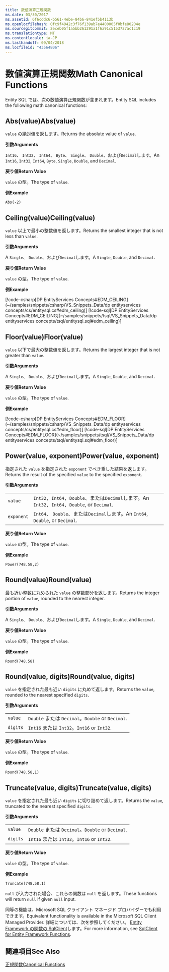 ```yaml
---
title: 数値演算正規関数
ms.date: 03/30/2017
ms.assetid: 6f6cddc6-b561-4ebe-84b6-841ef5b4113b
ms.openlocfilehash: 0fc9f4942c3f76f139ab7e4400005f0bfe80204e
ms.sourcegitcommit: 2eceb05f1a5bb261291a1f6a91c5153727ac1c19
ms.translationtype: MT
ms.contentlocale: ja-JP
ms.lasthandoff: 09/04/2018
ms.locfileid: "43564806"
---
```

# <a name="math-canonical-functions"></a><span data-ttu-id="77606-102">数値演算正規関数</span><span class="sxs-lookup"><span data-stu-id="77606-102">Math Canonical Functions</span></span>

<span data-ttu-id="77606-103">Entity SQL では、次の数値演算正規関数が含まれます。</span><span class="sxs-lookup"><span data-stu-id="77606-103">Entity SQL includes the following math canonical functions:</span></span>
  
## <a name="absvalue"></a><span data-ttu-id="77606-104">Abs(value)</span><span class="sxs-lookup"><span data-stu-id="77606-104">Abs(value)</span></span>

<span data-ttu-id="77606-105">`value` の絶対値を返します。</span><span class="sxs-lookup"><span data-stu-id="77606-105">Returns the absolute value of `value`.</span></span>

<span data-ttu-id="77606-106">**引数**</span><span class="sxs-lookup"><span data-stu-id="77606-106">**Arguments**</span></span>

<span data-ttu-id="77606-107">`Int16`、 `Int32`、 `Int64`、 `Byte`、 `Single`、 `Double`、および`Decimal`します。</span><span class="sxs-lookup"><span data-stu-id="77606-107">An `Int16`, `Int32`, `Int64`, `Byte`, `Single`, `Double`, and `Decimal`.</span></span>

<span data-ttu-id="77606-108">**戻り値**</span><span class="sxs-lookup"><span data-stu-id="77606-108">**Return Value**</span></span>

<span data-ttu-id="77606-109">`value` の型。</span><span class="sxs-lookup"><span data-stu-id="77606-109">The type of `value`.</span></span>

<span data-ttu-id="77606-110">**例**</span><span class="sxs-lookup"><span data-stu-id="77606-110">**Example**</span></span>

`Abs(-2)`

## <a name="ceilingvalue"></a><span data-ttu-id="77606-111">Ceiling(value)</span><span class="sxs-lookup"><span data-stu-id="77606-111">Ceiling(value)</span></span>

<span data-ttu-id="77606-112">`value` 以上で最小の整数値を返します。</span><span class="sxs-lookup"><span data-stu-id="77606-112">Returns the smallest integer that is not less than `value`.</span></span>

<span data-ttu-id="77606-113">**引数**</span><span class="sxs-lookup"><span data-stu-id="77606-113">**Arguments**</span></span>

<span data-ttu-id="77606-114">A `Single`、 `Double`、および`Decimal`します。</span><span class="sxs-lookup"><span data-stu-id="77606-114">A `Single`, `Double`, and `Decimal`.</span></span>

<span data-ttu-id="77606-115">**戻り値**</span><span class="sxs-lookup"><span data-stu-id="77606-115">**Return Value**</span></span>

<span data-ttu-id="77606-116">`value` の型。</span><span class="sxs-lookup"><span data-stu-id="77606-116">The type of `value`.</span></span>

<span data-ttu-id="77606-117">**例**</span><span class="sxs-lookup"><span data-stu-id="77606-117">**Example**</span></span>

[!code-csharp[DP EntityServices Concepts#EDM_CEILING](~/samples/snippets/csharp/VS_Snippets_Data/dp entityservices concepts/cs/entitysql.cs#edm_ceiling)]
[!code-sql[DP EntityServices Concepts#EDM_CEILING](~/samples/snippets/tsql/VS_Snippets_Data/dp entityservices concepts/tsql/entitysql.sql#edm_ceiling)]

## <a name="floorvalue"></a><span data-ttu-id="77606-118">Floor(value)</span><span class="sxs-lookup"><span data-stu-id="77606-118">Floor(value)</span></span>

<span data-ttu-id="77606-119">`value` 以下で最大の整数値を返します。</span><span class="sxs-lookup"><span data-stu-id="77606-119">Returns the largest integer that is not greater than `value`.</span></span>

<span data-ttu-id="77606-120">**引数**</span><span class="sxs-lookup"><span data-stu-id="77606-120">**Arguments**</span></span>

<span data-ttu-id="77606-121">A `Single`、 `Double`、および`Decimal`します。</span><span class="sxs-lookup"><span data-stu-id="77606-121">A `Single`, `Double`, and `Decimal`.</span></span>

<span data-ttu-id="77606-122">**戻り値**</span><span class="sxs-lookup"><span data-stu-id="77606-122">**Return Value**</span></span>

<span data-ttu-id="77606-123">`value` の型。</span><span class="sxs-lookup"><span data-stu-id="77606-123">The type of `value`.</span></span>

<span data-ttu-id="77606-124">**例**</span><span class="sxs-lookup"><span data-stu-id="77606-124">**Example**</span></span>

[!code-csharp[DP EntityServices Concepts#EDM_FLOOR](~/samples/snippets/csharp/VS_Snippets_Data/dp entityservices concepts/cs/entitysql.cs#edm_floor)]
[!code-sql[DP EntityServices Concepts#EDM_FLOOR](~/samples/snippets/tsql/VS_Snippets_Data/dp entityservices concepts/tsql/entitysql.sql#edm_floor)]

## <a name="powervalue-exponent"></a><span data-ttu-id="77606-125">Power(value, exponent)</span><span class="sxs-lookup"><span data-stu-id="77606-125">Power(value, exponent)</span></span>

<span data-ttu-id="77606-126">指定された `value` を指定された `exponent` でべき乗した結果を返します。</span><span class="sxs-lookup"><span data-stu-id="77606-126">Returns the result of the specified `value` to the specified `exponent`.</span></span>

<span data-ttu-id="77606-127">**引数**</span><span class="sxs-lookup"><span data-stu-id="77606-127">**Arguments**</span></span>

|  |  |
|--|--|
|`value` | <span data-ttu-id="77606-128">`Int32, Int64, Double`、または`Decimal`します。</span><span class="sxs-lookup"><span data-stu-id="77606-128">An `Int32, Int64, Double`, or `Decimal`.</span></span> |
|`exponent` | <span data-ttu-id="77606-129">`Int64`、 `Double`、または`Decimal`します。</span><span class="sxs-lookup"><span data-stu-id="77606-129">An `Int64`, `Double`, or `Decimal`.</span></span> |

<span data-ttu-id="77606-130">**戻り値**</span><span class="sxs-lookup"><span data-stu-id="77606-130">**Return Value**</span></span>

<span data-ttu-id="77606-131">`value` の型。</span><span class="sxs-lookup"><span data-stu-id="77606-131">The type of `value`.</span></span>

<span data-ttu-id="77606-132">**例**</span><span class="sxs-lookup"><span data-stu-id="77606-132">**Example**</span></span>

`Power(748.58,2)`

## <a name="roundvalue"></a><span data-ttu-id="77606-133">Round(value)</span><span class="sxs-lookup"><span data-stu-id="77606-133">Round(value)</span></span>

<span data-ttu-id="77606-134">最も近い整数に丸められた `value` の整数部分を返します。</span><span class="sxs-lookup"><span data-stu-id="77606-134">Returns the integer portion of `value`, rounded to the nearest integer.</span></span>

<span data-ttu-id="77606-135">**引数**</span><span class="sxs-lookup"><span data-stu-id="77606-135">**Arguments**</span></span>

<span data-ttu-id="77606-136">A `Single`、 `Double`、および`Decimal`します。</span><span class="sxs-lookup"><span data-stu-id="77606-136">A `Single`, `Double`, and `Decimal`.</span></span>

<span data-ttu-id="77606-137">**戻り値**</span><span class="sxs-lookup"><span data-stu-id="77606-137">**Return Value**</span></span>

<span data-ttu-id="77606-138">`value` の型。</span><span class="sxs-lookup"><span data-stu-id="77606-138">The type of `value`.</span></span>

<span data-ttu-id="77606-139">**例**</span><span class="sxs-lookup"><span data-stu-id="77606-139">**Example**</span></span>

`Round(748.58)`

## <a name="roundvalue-digits"></a><span data-ttu-id="77606-140">Round(value, digits)</span><span class="sxs-lookup"><span data-stu-id="77606-140">Round(value, digits)</span></span>

<span data-ttu-id="77606-141">`value` を指定された最も近い `digits` に丸めて返します。</span><span class="sxs-lookup"><span data-stu-id="77606-141">Returns the `value`, rounded to the nearest specified `digits`.</span></span>

<span data-ttu-id="77606-142">**引数**</span><span class="sxs-lookup"><span data-stu-id="77606-142">**Arguments**</span></span>

|  |  |
|--|--|
|`value`|<span data-ttu-id="77606-143">`Double` または `Decimal`。</span><span class="sxs-lookup"><span data-stu-id="77606-143">`Double` or `Decimal`.</span></span>|
|`digits`|<span data-ttu-id="77606-144">`Int16` または `Int32`。</span><span class="sxs-lookup"><span data-stu-id="77606-144">`Int16` or `Int32`.</span></span>|

<span data-ttu-id="77606-145">**戻り値**</span><span class="sxs-lookup"><span data-stu-id="77606-145">**Return Value**</span></span>

<span data-ttu-id="77606-146">`value` の型。</span><span class="sxs-lookup"><span data-stu-id="77606-146">The type of `value`.</span></span>

<span data-ttu-id="77606-147">**例**</span><span class="sxs-lookup"><span data-stu-id="77606-147">**Example**</span></span>

`Round(748.58,1)`

## <a name="truncatevalue-digits"></a><span data-ttu-id="77606-148">Truncate(value, digits)</span><span class="sxs-lookup"><span data-stu-id="77606-148">Truncate(value, digits)</span></span>

<span data-ttu-id="77606-149">`value` を指定された最も近い `digits` に切り詰めて返します。</span><span class="sxs-lookup"><span data-stu-id="77606-149">Returns the `value`, truncated to the nearest specified `digits`.</span></span>

<span data-ttu-id="77606-150">**引数**</span><span class="sxs-lookup"><span data-stu-id="77606-150">**Arguments**</span></span>

|  |  |
|--|--|
|`value`|<span data-ttu-id="77606-151">`Double` または `Decimal`。</span><span class="sxs-lookup"><span data-stu-id="77606-151">`Double` or `Decimal`.</span></span>|
|`digits`|<span data-ttu-id="77606-152">`Int16` または `Int32`。</span><span class="sxs-lookup"><span data-stu-id="77606-152">`Int16` or `Int32`.</span></span>|

<span data-ttu-id="77606-153">**戻り値**</span><span class="sxs-lookup"><span data-stu-id="77606-153">**Return Value**</span></span>

<span data-ttu-id="77606-154">`value` の型。</span><span class="sxs-lookup"><span data-stu-id="77606-154">The type of `value`.</span></span>

<span data-ttu-id="77606-155">**例**</span><span class="sxs-lookup"><span data-stu-id="77606-155">**Example**</span></span>

`Truncate(748.58,1)`  
  
 <span data-ttu-id="77606-156">`null` が入力された場合、これらの関数は `null` を返します。</span><span class="sxs-lookup"><span data-stu-id="77606-156">These functions will return `null` if given `null` input.</span></span>  
  
 <span data-ttu-id="77606-157">同等の機能は、Microsoft SQL クライアント マネージド プロバイダーでも利用できます。</span><span class="sxs-lookup"><span data-stu-id="77606-157">Equivalent functionality is available in the Microsoft SQL Client Managed Provider.</span></span> <span data-ttu-id="77606-158">詳細については、次を参照してください。 [Entity Framework の関数の SqlClient](../../../../../../docs/framework/data/adonet/ef/sqlclient-for-ef-functions.md)します。</span><span class="sxs-lookup"><span data-stu-id="77606-158">For more information, see [SqlClient for Entity Framework Functions](../../../../../../docs/framework/data/adonet/ef/sqlclient-for-ef-functions.md).</span></span>  
  
## <a name="see-also"></a><span data-ttu-id="77606-159">関連項目</span><span class="sxs-lookup"><span data-stu-id="77606-159">See Also</span></span>  
 [<span data-ttu-id="77606-160">正規関数</span><span class="sxs-lookup"><span data-stu-id="77606-160">Canonical Functions</span></span>](../../../../../../docs/framework/data/adonet/ef/language-reference/canonical-functions.md)
